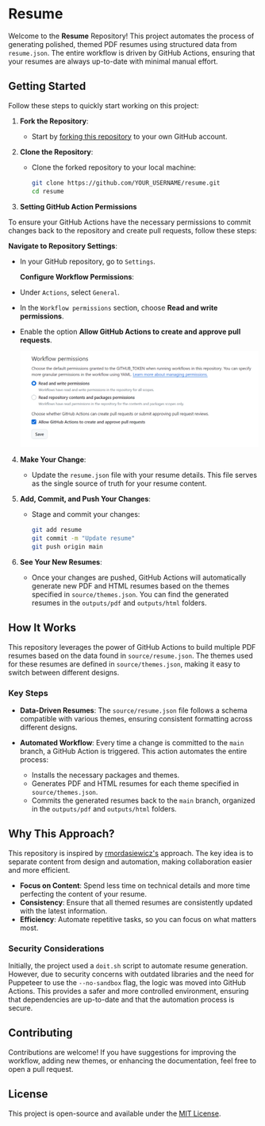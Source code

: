 # Resume

Welcome to the **Resume** Repository! This project automates the process of generating polished, themed PDF resumes using structured data from `resume.json`. The entire workflow is driven by GitHub Actions, ensuring that your resumes are always up-to-date with minimal manual effort.

## Getting Started

Follow these steps to quickly start working on this project:

1. **Fork the Repository**:
   - Start by [forking this repository](https://github.com/AJLab-GH/resume/fork) to your own GitHub account.

2. **Clone the Repository**:
   - Clone the forked repository to your local machine:

     ```bash
     git clone https://github.com/YOUR_USERNAME/resume.git
     cd resume
     ```

3. **Setting GitHub Action Permissions**

To ensure your GitHub Actions have the necessary permissions to commit changes back to the repository and create pull requests, follow these steps:

  **Navigate to Repository Settings**:

- In your GitHub repository, go to `Settings`.

  **Configure Workflow Permissions**:

- Under `Actions`, select `General`.
- In the `Workflow permissions` section, choose **Read and write permissions**.
- Enable the option **Allow GitHub Actions to create and approve pull requests**.

   ![GitHub Actions Workflow Permissions](images/workflow-permissions.PNG)

4. **Make Your Change**:
   - Update the `resume.json` file with your resume details. This file serves as the single source of truth for your resume content.

5. **Add, Commit, and Push Your Changes**:
   - Stage and commit your changes:

     ```bash
     git add resume
     git commit -m "Update resume"
     git push origin main
     ```

6. **See Your New Resumes**:
   - Once your changes are pushed, GitHub Actions will automatically generate new PDF and HTML resumes based on the themes specified in `source/themes.json`. You can find the generated resumes in the `outputs/pdf` and `outputs/html` folders.

## How It Works

This repository leverages the power of GitHub Actions to build multiple PDF resumes based on the data found in `source/resume.json`. The themes used for these resumes are defined in `source/themes.json`, making it easy to switch between different designs.

### Key Steps

- **Data-Driven Resumes**: The `source/resume.json` file follows a schema compatible with various themes, ensuring consistent formatting across different designs.
  
- **Automated Workflow**: Every time a change is committed to the `main` branch, a GitHub Action is triggered. This action automates the entire process:
  - Installs the necessary packages and themes.
  - Generates PDF and HTML resumes for each theme specified in `source/themes.json`.
  - Commits the generated resumes back to the `main` branch, organized in the `outputs/pdf` and `outputs/html` folders.

## Why This Approach?

This repository is inspired by [rmordasiewicz's](https://github.com/rmordasiewicz) approach. The key idea is to separate content from design and automation, making collaboration easier and more efficient.

- **Focus on Content**: Spend less time on technical details and more time perfecting the content of your resume.
- **Consistency**: Ensure that all themed resumes are consistently updated with the latest information.
- **Efficiency**: Automate repetitive tasks, so you can focus on what matters most.

### Security Considerations

Initially, the project used a `doit.sh` script to automate resume generation. However, due to security concerns with outdated libraries and the need for Puppeteer to use the `--no-sandbox` flag, the logic was moved into GitHub Actions. This provides a safer and more controlled environment, ensuring that dependencies are up-to-date and that the automation process is secure.

## Contributing

Contributions are welcome! If you have suggestions for improving the workflow, adding new themes, or enhancing the documentation, feel free to open a pull request.

## License

This project is open-source and available under the [MIT License](LICENSE).
